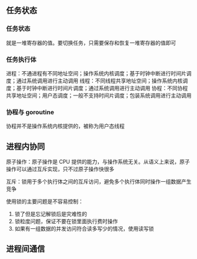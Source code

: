 ## 任务状态
### 任务状态
就是一堆寄存器的值。要切换任务，只需要保存和恢复一堆寄存器的值即可

### 任务执行体
进程：不通进程有不同地址空间；操作系统内核调度；基于时钟中断进行时间片调度；通过系统调用进行主动调用
线程：不同线程共享地址空间；操作系统内核调度；基于时钟中断进行时间片调度；通过系统调用进行主动调用
协程：不同协程共享地址空间；用户态调度；一般不支持时间片调度；包装系统调用进行主动调用

### 协程与 goroutine
协程并不是操作系统内核提供的，被称为用户态线程


## 进程内协同
原子操作：原子操作是 CPU 提供的能力，与操作系统无关。从语义上来说，原子操作可以通过互斥实现，只不过原子操作快很多

互斥：锁用于多个执行体之间的互斥访问，避免多个执行体同时操作一组数据产生竞争

使用锁的主要问题是不容易控制：
1. 锁了但是忘记解锁后是灾难性的
2. 锁粒度问题，保证不要在锁里面执行费时操作
3. 如果有一组数据的并发访问符合读多写少的情况，使用读写锁


## 进程间通信
